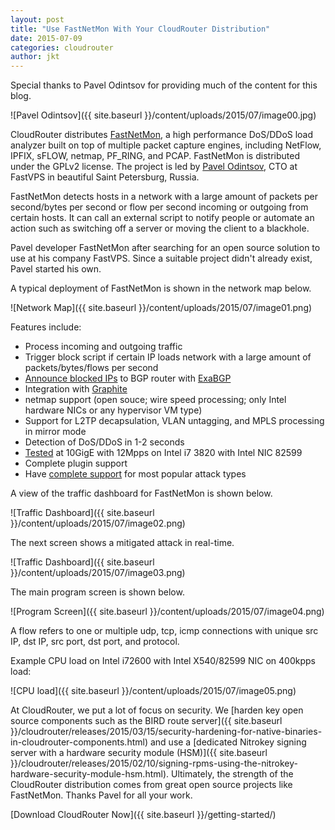 ```yaml
---
layout: post
title: "Use FastNetMon With Your CloudRouter Distribution"
date: 2015-07-09
categories: cloudrouter
author: jkt
---
```


Special thanks to Pavel Odintsov for providing much of the content for this blog.

![Pavel Odintsov]({{ site.baseurl }}/content/uploads/2015/07/image00.jpg)

CloudRouter distributes [FastNetMon](https://github.com/FastVPSEestiOu/fastnetmon), a high performance DoS/DDoS load analyzer built on top of multiple packet capture engines, including NetFlow, IPFIX, sFLOW, netmap, PF_RING, and PCAP.  FastNetMon is distributed under the GPLv2 license.  The project is led by [Pavel Odintsov](https://www.linkedin.com/in/podintsov), CTO at FastVPS in beautiful Saint Petersburg, Russia.

FastNetMon detects hosts in a network with a large amount of packets per second/bytes per second or flow per second incoming or outgoing from certain hosts.  It can call an external script to notify people or automate an action such as switching off a server or moving the client to a blackhole.

Pavel developer FastNetMon after searching for an open source solution to use at his company FastVPS.  Since a suitable project didn't already exist, Pavel started his own.

A typical deployment of FastNetMon is shown in the network map below.

![Network Map]({{ site.baseurl }}/content/uploads/2015/07/image01.png)

Features include:

* Process incoming and outgoing traffic
* Trigger block script if certain IP loads network with a large amount of packets/bytes/flows per second
* [Announce blocked IPs](https://github.com/FastVPSEestiOu/fastnetmon/blob/master/docs/EXABGP_INTEGRATION.md) to BGP router with [ExaBGP](https://github.com/Exa-Networks/exabgp)
* Integration with [Graphite](https://github.com/FastVPSEestiOu/fastnetmon/blob/master/docs/GRAPHITE_INTEGRATION.md)
* netmap support (open souce; wire speed processing; only Intel hardware NICs or any hypervisor VM type)
* Support for L2TP decapsulation, VLAN untagging, and MPLS processing in mirror mode
* Detection of DoS/DDoS in 1-2 seconds
* [Tested](https://github.com/FastVPSEestiOu/fastnetmon/blob/master/docs/PERFORMANCE_TESTS.md) at 10GigE with 12Mpps on Intel i7 3820 with Intel NIC 82599
* Complete plugin support
* Have [complete support](https://github.com/FastVPSEestiOu/fastnetmon/blob/master/docs/DETECTED_ATTACK_TYPES.md) for most popular attack types

A view of the traffic dashboard for FastNetMon is shown below.

![Traffic Dashboard]({{ site.baseurl }}/content/uploads/2015/07/image02.png)

The next screen shows a mitigated attack in real-time.

![Traffic Dashboard]({{ site.baseurl }}/content/uploads/2015/07/image03.png)

The main program screen is shown below.

![Program Screen]({{ site.baseurl }}/content/uploads/2015/07/image04.png)

A flow refers to one or multiple udp, tcp, icmp connections with unique src IP, dst IP, src port, dst port, and protocol.

Example CPU load on Intel i72600 with Intel X540/82599 NIC on 400kpps load:

![CPU load]({{ site.baseurl }}/content/uploads/2015/07/image05.png)

At CloudRouter, we put a lot of focus on security.  We [harden key open source components such as the BIRD route server]({{ site.baseurl }}/cloudrouter/releases/2015/03/15/security-hardening-for-native-binaries-in-cloudrouter-components.html) and use a [dedicated Nitrokey signing server with a hardware security module (HSM)]({{ site.baseurl }}/cloudrouter/releases/2015/02/10/signing-rpms-using-the-nitrokey-hardware-security-module-hsm.html).  Ultimately, the strength of the CloudRouter distribution comes from great open source projects like FastNetMon.  Thanks Pavel for all your work.

[Download CloudRouter Now]({{ site.baseurl }}/getting-started/)
